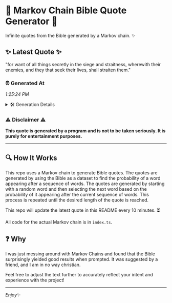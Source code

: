 # 📖 Markov Chain Bible Quote Generator 📖

Infinite quotes from the Bible generated by a Markov chain. ✨

## ✨ Latest Quote ✨
"for want of all things secretly in the siege and straitness, wherewith their enemies, and they that seek their lives, shall straiten them."

### ⏰ Generated At
*1:25:24 PM*

<details>
    <summary>🛠️ Generation Details</summary>
    <p>
        <strong>🌱 Seed:</strong> for<br>
        <strong>🔄 Iterations:</strong> 22<br>
        <strong>📜 Context History:</strong><br>[ for ]: want<br>[ for, want ]: of<br>[ for, want, of ]: all<br>[ for, want, of, all ]: things<br>[ for, want, of, all, things ]: secretly<br>[ for, want, of, all, things, secretly ]: in<br>[ want, of, all, things, secretly, in ]: the<br>[ of, all, things, secretly, in, the ]: siege<br>[ all, things, secretly, in, the, siege ]: and<br>[ things, secretly, in, the, siege, and ]: straitness,<br>[ secretly, in, the, siege, and, straitness, ]: wherewith<br>[ in, the, siege, and, straitness,, wherewith ]: their<br>[ the, siege, and, straitness,, wherewith, their ]: enemies,<br>[ siege, and, straitness,, wherewith, their, enemies, ]: and<br>[ and, straitness,, wherewith, their, enemies,, and ]: they<br>[ straitness,, wherewith, their, enemies,, and, they ]: that<br>[ wherewith, their, enemies,, and, they, that ]: seek<br>[ their, enemies,, and, they, that, seek ]: their<br>[ enemies,, and, they, that, seek, their ]: lives,<br>[ and, they, that, seek, their, lives, ]: shall<br>[ they, that, seek, their, lives,, shall ]: straiten<br>[ that, seek, their, lives,, shall, straiten ]: them.<br>
    </p>
</details>

### ⚠️ Disclaimer ⚠️
**This quote is generated by a program and is not to be taken seriously. It is purely for entertainment purposes.**

---

## 🔍 How It Works

This repo uses a Markov chain to generate Bible quotes. The quotes are generated by using the Bible as a dataset to find the probability of a word appearing after a sequence of words. The quotes are generated by starting with a random word and then selecting the next word based on the probability of it appearing after the current sequence of words. This process is repeated until the desired length of the quote is reached.

This repo will update the latest quote in this README every 10 minutes. ⏳

All code for the actual Markov chain is in `index.ts`.

## ❓ Why

I was just messing around with Markov Chains and found that the Bible surprisingly yielded good results when prompted. 
It was suggested by a friend, and I am in no way christian.

Feel free to adjust the text further to accurately reflect your intent and experience with the project!

---

*Enjoy*✨
